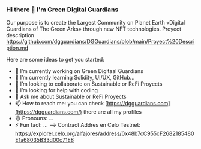### Hi there 👋 I'm Green Digital Guardians
Our purpose is to create the Largest Community on Planet Earth «Digital Guardians of The Green Arks» through new NFT technologies.
Proyect description https://github.com/dgguardians/DGGuardians/blob/main/Proyect%20Description.md


Here are some ideas to get you started:


- 🔭 I’m currently working on Green Digitaal Guardians
- 🌱 I’m currently learning Solidity, UI/UX, GitHub...
- 👯 I’m looking to collaborate on Sustainable or ReFi Proyects 
- 🤔 I’m looking for help with coding
- 💬 Ask me about Sustainable or ReFi Proyects 
- 📫 How to reach me: you can check [https://dgguardians.com](https://dgguardians.com/) there are all my profiles
- 😄 Pronouns: ...
- ⚡ Fun fact: ...
-->
Contract Addres en Celo Testnet: https://explorer.celo.org/alfajores/address/0x48b7cC955cF2682185480E1a68035B33d00c71E8
